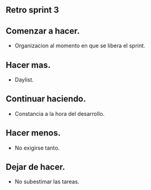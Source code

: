 ## Retro sprint 3

## Comenzar a hacer.

- Organizacion al momento en que se libera el sprint.

## Hacer mas.

- Daylist.

## Continuar haciendo.

- Constancia a la hora del desarrollo.

## Hacer menos.

- No exigirse tanto.

## Dejar de hacer.

- No subestimar las tareas.